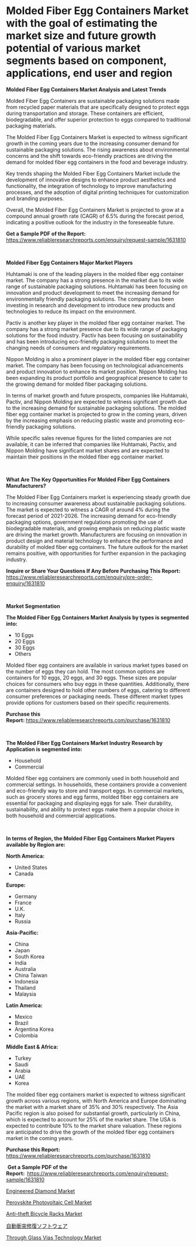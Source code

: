 <p><h1>Molded Fiber Egg Containers Market with the goal of estimating the market size and future growth potential of various market segments based on component, applications, end user and region</h1></p><p><strong>Molded Fiber Egg Containers Market Analysis and Latest Trends</strong></p>
<p><p>Molded Fiber Egg Containers are sustainable packaging solutions made from recycled paper materials that are specifically designed to protect eggs during transportation and storage. These containers are efficient, biodegradable, and offer superior protection to eggs compared to traditional packaging materials.</p><p>The Molded Fiber Egg Containers Market is expected to witness significant growth in the coming years due to the increasing consumer demand for sustainable packaging solutions. The rising awareness about environmental concerns and the shift towards eco-friendly practices are driving the demand for molded fiber egg containers in the food and beverage industry.</p><p>Key trends shaping the Molded Fiber Egg Containers Market include the development of innovative designs to enhance product aesthetics and functionality, the integration of technology to improve manufacturing processes, and the adoption of digital printing techniques for customization and branding purposes.</p><p>Overall, the Molded Fiber Egg Containers Market is projected to grow at a compound annual growth rate (CAGR) of 6.5% during the forecast period, indicating a positive outlook for the industry in the foreseeable future.</p></p>
<p><strong>Get a Sample PDF of the Report:&nbsp;</strong> <a href="https://www.reliableresearchreports.com/enquiry/request-sample/1631810">https://www.reliableresearchreports.com/enquiry/request-sample/1631810</a></p>
<p>&nbsp;</p>
<p><strong>Molded Fiber Egg Containers Major Market Players</strong></p>
<p><p>Huhtamaki is one of the leading players in the molded fiber egg container market. The company has a strong presence in the market due to its wide range of sustainable packaging solutions. Huhtamaki has been focusing on innovation and product development to meet the increasing demand for environmentally friendly packaging solutions. The company has been investing in research and development to introduce new products and technologies to reduce its impact on the environment.</p><p>Pactiv is another key player in the molded fiber egg container market. The company has a strong market presence due to its wide range of packaging solutions for the food industry. Pactiv has been focusing on sustainability and has been introducing eco-friendly packaging solutions to meet the changing needs of consumers and regulatory requirements.</p><p>Nippon Molding is also a prominent player in the molded fiber egg container market. The company has been focusing on technological advancements and product innovation to enhance its market position. Nippon Molding has been expanding its product portfolio and geographical presence to cater to the growing demand for molded fiber packaging solutions.</p><p>In terms of market growth and future prospects, companies like Huhtamaki, Pactiv, and Nippon Molding are expected to witness significant growth due to the increasing demand for sustainable packaging solutions. The molded fiber egg container market is projected to grow in the coming years, driven by the increasing emphasis on reducing plastic waste and promoting eco-friendly packaging solutions.</p><p>While specific sales revenue figures for the listed companies are not available, it can be inferred that companies like Huhtamaki, Pactiv, and Nippon Molding have significant market shares and are expected to maintain their positions in the molded fiber egg container market.</p></p>
<p>&nbsp;</p>
<p><strong>What Are The Key Opportunities For Molded Fiber Egg Containers Manufacturers?</strong></p>
<p><p>The Molded Fiber Egg Containers market is experiencing steady growth due to increasing consumer awareness about sustainable packaging solutions. The market is expected to witness a CAGR of around 4% during the forecast period of 2021-2026. The increasing demand for eco-friendly packaging options, government regulations promoting the use of biodegradable materials, and growing emphasis on reducing plastic waste are driving the market growth. Manufacturers are focusing on innovation in product design and material technology to enhance the performance and durability of molded fiber egg containers. The future outlook for the market remains positive, with opportunities for further expansion in the packaging industry.</p></p>
<p><strong>Inquire or Share Your Questions If Any Before Purchasing This Report:</strong> <a href="https://www.reliableresearchreports.com/enquiry/pre-order-enquiry/1631810">https://www.reliableresearchreports.com/enquiry/pre-order-enquiry/1631810</a></p>
<p>&nbsp;</p>
<p><strong>Market Segmentation</strong></p>
<p><strong>The Molded Fiber Egg Containers Market Analysis by types is segmented into:</strong></p>
<p><ul><li>10 Eggs</li><li>20 Eggs</li><li>30 Eggs</li><li>Others</li></ul></p>
<p><p>Molded fiber egg containers are available in various market types based on the number of eggs they can hold. The most common options are containers for 10 eggs, 20 eggs, and 30 eggs. These sizes are popular choices for consumers who buy eggs in these quantities. Additionally, there are containers designed to hold other numbers of eggs, catering to different consumer preferences or packaging needs. These different market types provide options for customers based on their specific requirements.</p></p>
<p><strong>Purchase this Report:&nbsp;</strong><a href="https://www.reliableresearchreports.com/purchase/1631810">https://www.reliableresearchreports.com/purchase/1631810</a></p>
<p>&nbsp;</p>
<p><strong>The Molded Fiber Egg Containers Market Industry Research by Application is segmented into:</strong></p>
<p><ul><li>Household</li><li>Commercial</li></ul></p>
<p><p>Molded fiber egg containers are commonly used in both household and commercial settings. In households, these containers provide a convenient and eco-friendly way to store and transport eggs. In commercial markets, such as grocery stores and egg farms, molded fiber egg containers are essential for packaging and displaying eggs for sale. Their durability, sustainability, and ability to protect eggs make them a popular choice in both household and commercial applications.</p></p>
<p>&nbsp;</p>
<p><strong>In terms of Region, the Molded Fiber Egg Containers Market Players available by Region are:</strong></p>
<p>
    <p> <strong> North America: </strong>
        <ul>
            <li>United States</li>
            <li>Canada</li>
        </ul>
        </p> 
    <p> <strong> Europe: </strong>
        <ul>
            <li>Germany</li>
            <li>France</li>
            <li>U.K.</li>
            <li>Italy</li>
            <li>Russia</li>
        </ul>
        </p> 
    <p> <strong> Asia-Pacific: </strong>
        <ul>
            <li>China</li>
            <li>Japan</li>
            <li>South Korea</li>
            <li>India</li>
            <li>Australia</li>
            <li>China Taiwan</li>
            <li>Indonesia</li>
            <li>Thailand</li>
            <li>Malaysia</li>
        </ul>
        </p> 
    <p> <strong> Latin America: </strong>
        <ul>
            <li>Mexico</li>
            <li>Brazil</li>
            <li>Argentina Korea</li>
            <li>Colombia</li>
        </ul>
        </p> 
    <p> <strong> Middle East & Africa: </strong>
        <ul>
            <li>Turkey</li>
            <li>Saudi</li>
            <li>Arabia</li>
            <li>UAE</li>
            <li>Korea</li>
        </ul>
    </p>
    </p>
<p><p>The molded fiber egg containers market is expected to witness significant growth across various regions, with North America and Europe dominating the market with a market share of 35% and 30% respectively. The Asia Pacific region is also poised for substantial growth, particularly in China, which is expected to account for 25% of the market share. The USA is expected to contribute 10% to the market share valuation. These regions are anticipated to drive the growth of the molded fiber egg containers market in the coming years.</p></p>
<p><strong>Purchase this Report: </strong><a href="https://www.reliableresearchreports.com/purchase/1631810">https://www.reliableresearchreports.com/purchase/1631810</a></p>
<p>&nbsp;<strong>Get a Sample PDF of the Report:&nbsp;&nbsp;</strong><a href="https://www.reliableresearchreports.com/enquiry/request-sample/1631810">https://www.reliableresearchreports.com/enquiry/request-sample/1631810</a></p>
<p><strong></strong></p>
<p><p><a href="https://view.publitas.com/reportprime-1/engineered-diamond-market-size-and-growth-market-segmentation-regional-and-country-breakdowns-and-market-trends-for-period-from-2024-2031/">Engineered Diamond Market</a></p><p><a href="https://view.publitas.com/reportprime-1/perovskite-photovoltaic-cell-market-size-global-industry-overview-market-segmentation-and-forecast-2024-to-2031/">Perovskite Photovoltaic Cell Market</a></p><p><a href="https://github.com/changoleonlaverguenzanoexiste/Market-Research-Report-List-2/blob/main/anti-theft-bicycle-racks-market.md">Anti-theft Bicycle Racks Market</a></p><p><a href="https://medium.com/@adrianapaucek2023/%E8%87%AA%E5%8B%95%E8%BB%8A%E8%A1%9D%E7%AA%81%E4%BF%AE%E7%90%86%E3%82%BD%E3%83%95%E3%83%88%E3%82%A6%E3%82%A7%E3%82%A2%E5%B8%82%E5%A0%B4-%E5%B8%82%E5%A0%B4%E3%82%B7%E3%82%A7%E3%82%A2-%E5%B8%82%E5%A0%B4%E5%8B%95%E5%90%91-%E5%B0%86%E6%9D%A5%E3%81%AE%E6%88%90%E9%95%B7%E3%82%92%E6%8E%A2%E3%82%8B-f6451d0b771d">自動衝突修復ソフトウェア</a></p><p><a href="https://fuschia-pecorino-a6d.notion.site/Through-Glass-Vias-Technology-Market-Analysis-and-Market-Size-Global-Industry-Overview-Market-Segm-7f7f6c85774b407d89e303fbfc69f903">Through Glass Vias Technology Market</a></p></p>